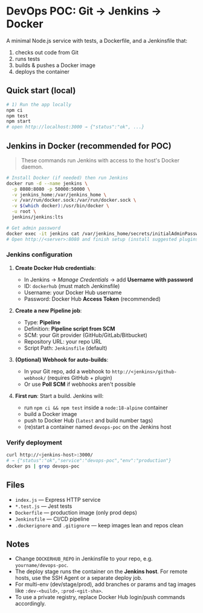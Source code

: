 # DevOps POC: Git → Jenkins → Docker

A minimal Node.js service with tests, a Dockerfile, and a Jenkinsfile that:
1) checks out code from Git
2) runs tests
3) builds & pushes a Docker image
4) deploys the container

## Quick start (local)

```bash
# 1) Run the app locally
npm ci
npm test
npm start
# open http://localhost:3000 → {"status":"ok", ...}
```

## Jenkins in Docker (recommended for POC)

> These commands run Jenkins with access to the host's Docker daemon.

```bash
# Install Docker (if needed) then run Jenkins
docker run -d --name jenkins \
  -p 8080:8080 -p 50000:50000 \
  -v jenkins_home:/var/jenkins_home \
  -v /var/run/docker.sock:/var/run/docker.sock \
  -v $(which docker):/usr/bin/docker \
  -u root \
  jenkins/jenkins:lts

# Get admin password
docker exec -it jenkins cat /var/jenkins_home/secrets/initialAdminPassword
# Open http://<server>:8080 and finish setup (install suggested plugins)
```

### Jenkins configuration

1. **Create Docker Hub credentials**:  
   - In Jenkins → *Manage Credentials* → add **Username with password**  
   - ID: `dockerhub` (must match Jenkinsfile)  
   - Username: your Docker Hub username  
   - Password: Docker Hub **Access Token** (recommended)

2. **Create a new Pipeline job**:
   - Type: **Pipeline**
   - Definition: **Pipeline script from SCM**
   - SCM: your Git provider (GitHub/GitLab/Bitbucket)
   - Repository URL: your repo URL
   - Script Path: `Jenkinsfile` (default)

3. **(Optional) Webhook for auto-builds**:
   - In your Git repo, add a webhook to `http://<jenkins>/github-webhook/` (requires GitHub + plugin)
   - Or use **Poll SCM** if webhooks aren't possible

4. **First run**: Start a build. Jenkins will:
   - run `npm ci && npm test` inside a `node:18-alpine` container
   - build a Docker image
   - push to Docker Hub (`latest` and build number tags)
   - (re)start a container named `devops-poc` on the Jenkins host

### Verify deployment

```bash
curl http://<jenkins-host>:3000/
# → {"status":"ok","service":"devops-poc","env":"production"}
docker ps | grep devops-poc
```

## Files

- `index.js` — Express HTTP service
- `*.test.js` — Jest tests
- `Dockerfile` — production image (only prod deps)
- `Jenkinsfile` — CI/CD pipeline
- `.dockerignore` and `.gitignore` — keep images lean and repos clean

## Notes

- Change `DOCKERHUB_REPO` in Jenkinsfile to your repo, e.g. `yourname/devops-poc`.
- The deploy stage runs the container on the **Jenkins host**. For remote hosts, use the SSH Agent or a separate deploy job.
- For multi-env (dev/stage/prod), add branches or params and tag images like `:dev-<build>`, `:prod-<git-sha>`.
- To use a private registry, replace Docker Hub login/push commands accordingly.
```

